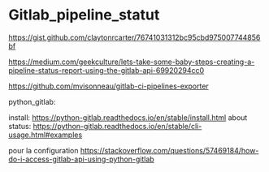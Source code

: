# Gitlab_pipeline_statut

https://gist.github.com/claytonrcarter/76741031312bc95cbd975007744856bf

https://medium.com/geekculture/lets-take-some-baby-steps-creating-a-pipeline-status-report-using-the-gitlab-api-69920294cc0

https://github.com/mvisonneau/gitlab-ci-pipelines-exporter

python_gitlab:

install:
https://python-gitlab.readthedocs.io/en/stable/install.html
about status:
https://python-gitlab.readthedocs.io/en/stable/cli-usage.html#examples

pour la configuration
https://stackoverflow.com/questions/57469184/how-do-i-access-gitlab-api-using-python-gitlab
